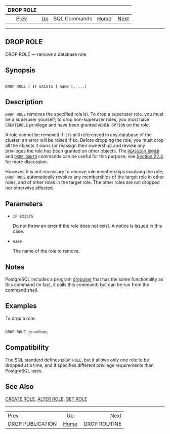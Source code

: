 

|                       DROP ROLE                      |                                        |              |                                                       |                                              |
| :--------------------------------------------------: | :------------------------------------- | :----------: | ----------------------------------------------------: | -------------------------------------------: |
| [Prev](sql-droppublication.html "DROP PUBLICATION")  | [Up](sql-commands.html "SQL Commands") | SQL Commands | [Home](index.html "PostgreSQL 17devel Documentation") |  [Next](sql-droproutine.html "DROP ROUTINE") |

***

## DROP ROLE

DROP ROLE — remove a database role

## Synopsis

```

DROP ROLE [ IF EXISTS ] name [, ...]
```

## Description

`DROP ROLE` removes the specified role(s). To drop a superuser role, you must be a superuser yourself; to drop non-superuser roles, you must have `CREATEROLE` privilege and have been granted `ADMIN OPTION` on the role.

A role cannot be removed if it is still referenced in any database of the cluster; an error will be raised if so. Before dropping the role, you must drop all the objects it owns (or reassign their ownership) and revoke any privileges the role has been granted on other objects. The [`REASSIGN OWNED`](sql-reassign-owned.html "REASSIGN OWNED") and [`DROP OWNED`](sql-drop-owned.html "DROP OWNED") commands can be useful for this purpose; see [Section 22.4](role-removal.html "22.4. Dropping Roles") for more discussion.

However, it is not necessary to remove role memberships involving the role; `DROP ROLE` automatically revokes any memberships of the target role in other roles, and of other roles in the target role. The other roles are not dropped nor otherwise affected.

## Parameters

* `IF EXISTS`

    Do not throw an error if the role does not exist. A notice is issued in this case.

* *`name`*

    The name of the role to remove.

## Notes

PostgreSQL includes a program [dropuser](app-dropuser.html "dropuser") that has the same functionality as this command (in fact, it calls this command) but can be run from the command shell.

## Examples

To drop a role:

```

DROP ROLE jonathan;
```

## Compatibility

The SQL standard defines `DROP ROLE`, but it allows only one role to be dropped at a time, and it specifies different privilege requirements than PostgreSQL uses.

## See Also

[CREATE ROLE](sql-createrole.html "CREATE ROLE"), [ALTER ROLE](sql-alterrole.html "ALTER ROLE"), [SET ROLE](sql-set-role.html "SET ROLE")

***

|                                                      |                                                       |                                              |
| :--------------------------------------------------- | :---------------------------------------------------: | -------------------------------------------: |
| [Prev](sql-droppublication.html "DROP PUBLICATION")  |         [Up](sql-commands.html "SQL Commands")        |  [Next](sql-droproutine.html "DROP ROUTINE") |
| DROP PUBLICATION                                     | [Home](index.html "PostgreSQL 17devel Documentation") |                                 DROP ROUTINE |
